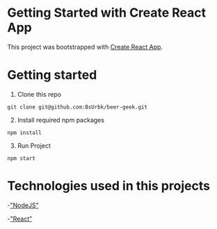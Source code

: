 # Getting Started with Create React App

This project was bootstrapped with [Create React App](https://github.com/facebook/create-react-app).

# Getting started

1. Clone this repo

```git clone git@github.com:BsUrbk/beer-geek.git```

2. Install required npm packages

```npm install```

3. Run Project

```npm start```


# Technologies used in this projects

-["NodeJS"](https://nodejs.org/en/docs/)

-["React"](https://pl.reactjs.org/)

